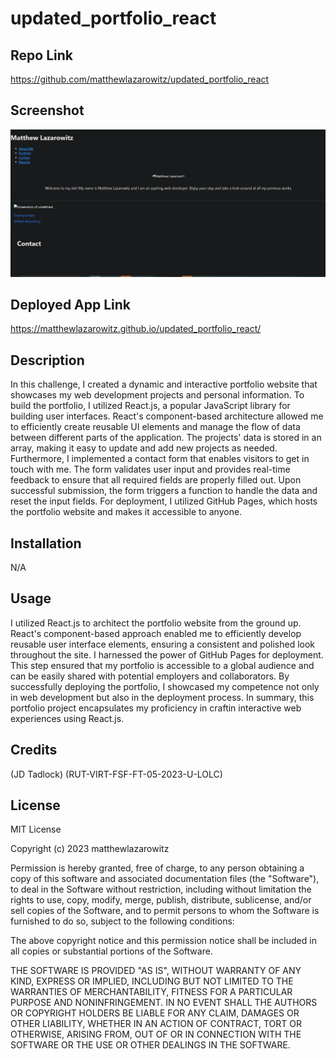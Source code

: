 # updated_portfolio_react

## Repo Link

https://github.com/matthewlazarowitz/updated_portfolio_react

## Screenshot

![Screenshot](assets/Challenge20SS1.PNG)



## Deployed App Link
https://matthewlazarowitz.github.io/updated_portfolio_react/


## Description


In this challenge, I created a dynamic and interactive portfolio website that showcases my web development projects and personal information. To build the portfolio, I utilized React.js, a popular JavaScript library for building user interfaces. React's component-based architecture allowed me to efficiently create reusable UI elements and manage the flow of data between different parts of the application. The projects' data is stored in an array, making it easy to update and add new projects as needed.  Furthermore, I implemented a contact form that enables visitors to get in touch with me. The form validates user input and provides real-time feedback to ensure that all required fields are properly filled out. Upon successful submission, the form triggers a function to handle the data and reset the input fields.  For deployment, I utilized GitHub Pages, which hosts the portfolio website and makes it accessible to anyone.

## Installation

N/A

## Usage


 I utilized React.js to architect the portfolio website from the ground up. React's component-based approach enabled me to efficiently develop reusable user interface elements, ensuring a consistent and polished look throughout the site. I harnessed the power of GitHub Pages for deployment. This step ensured that my portfolio is accessible to a global audience and can be easily shared with potential employers and collaborators. By successfully deploying the portfolio, I showcased my competence not only in web development but also in the deployment process.  In summary, this portfolio project encapsulates my proficiency in craftin interactive web experiences using React.js.

## Credits

(JD Tadlock)  (RUT-VIRT-FSF-FT-05-2023-U-LOLC)

## License

MIT License

Copyright (c) 2023 matthewlazarowitz

Permission is hereby granted, free of charge, to any person obtaining a copy
of this software and associated documentation files (the "Software"), to deal
in the Software without restriction, including without limitation the rights
to use, copy, modify, merge, publish, distribute, sublicense, and/or sell
copies of the Software, and to permit persons to whom the Software is
furnished to do so, subject to the following conditions:

The above copyright notice and this permission notice shall be included in all
copies or substantial portions of the Software.

THE SOFTWARE IS PROVIDED "AS IS", WITHOUT WARRANTY OF ANY KIND, EXPRESS OR
IMPLIED, INCLUDING BUT NOT LIMITED TO THE WARRANTIES OF MERCHANTABILITY,
FITNESS FOR A PARTICULAR PURPOSE AND NONINFRINGEMENT. IN NO EVENT SHALL THE
AUTHORS OR COPYRIGHT HOLDERS BE LIABLE FOR ANY CLAIM, DAMAGES OR OTHER
LIABILITY, WHETHER IN AN ACTION OF CONTRACT, TORT OR OTHERWISE, ARISING FROM,
OUT OF OR IN CONNECTION WITH THE SOFTWARE OR THE USE OR OTHER DEALINGS IN THE
SOFTWARE.

